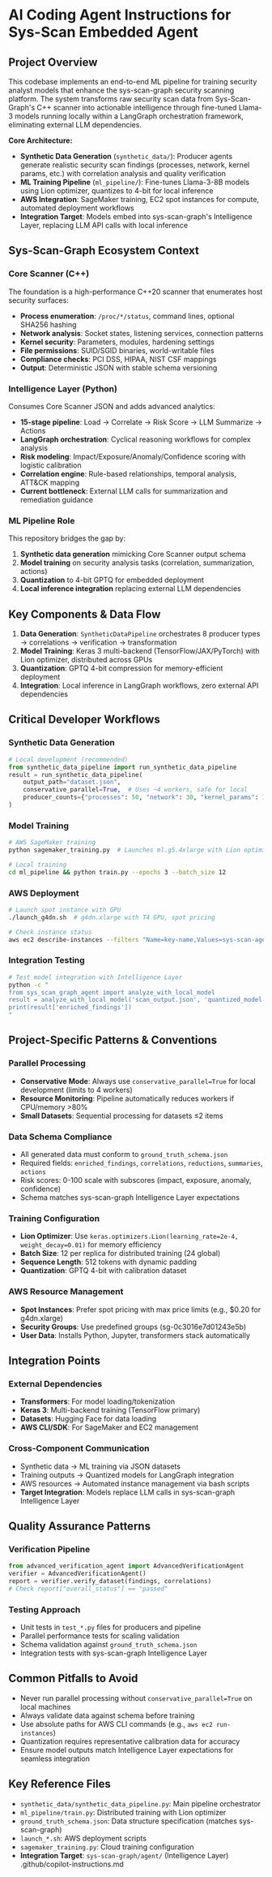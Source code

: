 # AI Coding Agent Instructions for Sys-Scan Embedded Agent

## Project Overview
This codebase implements an end-to-end ML pipeline for training security analyst models that enhance the sys-scan-graph security scanning platform. The system transforms raw security scan data from Sys-Scan-Graph's C++ scanner into actionable intelligence through fine-tuned Llama-3 models running locally within a LangGraph orchestration framework, eliminating external LLM dependencies.

**Core Architecture:**
- **Synthetic Data Generation** (`synthetic_data/`): Producer agents generate realistic security scan findings (processes, network, kernel params, etc.) with correlation analysis and quality verification
- **ML Training Pipeline** (`ml_pipeline/`): Fine-tunes Llama-3-8B models using Lion optimizer, quantizes to 4-bit for local inference
- **AWS Integration**: SageMaker training, EC2 spot instances for compute, automated deployment workflows
- **Integration Target**: Models embed into sys-scan-graph's Intelligence Layer, replacing LLM API calls with local inference

## Sys-Scan-Graph Ecosystem Context

### Core Scanner (C++)
The foundation is a high-performance C++20 scanner that enumerates host security surfaces:
- **Process enumeration**: `/proc/*/status`, command lines, optional SHA256 hashing
- **Network analysis**: Socket states, listening services, connection patterns
- **Kernel security**: Parameters, modules, hardening settings
- **File permissions**: SUID/SGID binaries, world-writable files
- **Compliance checks**: PCI DSS, HIPAA, NIST CSF mappings
- **Output**: Deterministic JSON with stable schema versioning

### Intelligence Layer (Python)
Consumes Core Scanner JSON and adds advanced analytics:
- **15-stage pipeline**: Load → Correlate → Risk Score → LLM Summarize → Actions
- **LangGraph orchestration**: Cyclical reasoning workflows for complex analysis
- **Risk modeling**: Impact/Exposure/Anomaly/Confidence scoring with logistic calibration
- **Correlation engine**: Rule-based relationships, temporal analysis, ATT&CK mapping
- **Current bottleneck**: External LLM calls for summarization and remediation guidance

### ML Pipeline Role
This repository bridges the gap by:
1. **Synthetic data generation** mimicking Core Scanner output schema
2. **Model training** on security analysis tasks (correlation, summarization, actions)
3. **Quantization** to 4-bit GPTQ for embedded deployment
4. **Local inference integration** replacing external LLM dependencies

## Key Components & Data Flow
1. **Data Generation**: `SyntheticDataPipeline` orchestrates 8 producer types → correlations → verification → transformation
2. **Model Training**: Keras 3 multi-backend (TensorFlow/JAX/PyTorch) with Lion optimizer, distributed across GPUs
3. **Quantization**: GPTQ 4-bit compression for memory-efficient deployment
4. **Integration**: Local inference in LangGraph workflows, zero external API dependencies

## Critical Developer Workflows

### Synthetic Data Generation
```python
# Local development (recommended)
from synthetic_data_pipeline import run_synthetic_data_pipeline
result = run_synthetic_data_pipeline(
    output_path="dataset.json",
    conservative_parallel=True,  # Uses ~4 workers, safe for local
    producer_counts={"processes": 50, "network": 30, "kernel_params": 10}
)
```

### Model Training
```bash
# AWS SageMaker training
python sagemaker_training.py  # Launches ml.g5.4xlarge with Lion optimizer

# Local training
cd ml_pipeline && python train.py --epochs 3 --batch_size 12
```

### AWS Deployment
```bash
# Launch spot instance with GPU
./launch_g4dn.sh  # g4dn.xlarge with T4 GPU, spot pricing

# Check instance status
aws ec2 describe-instances --filters "Name=key-name,Values=sys-scan-agent_instance"
```

### Integration Testing
```bash
# Test model integration with Intelligence Layer
python -c "
from sys_scan_graph_agent import analyze_with_local_model
result = analyze_with_local_model('scan_output.json', 'quantized_model.gguf')
print(result['enriched_findings'])
"
```

## Project-Specific Patterns & Conventions

### Parallel Processing
- **Conservative Mode**: Always use `conservative_parallel=True` for local development (limits to 4 workers)
- **Resource Monitoring**: Pipeline automatically reduces workers if CPU/memory >80%
- **Small Datasets**: Sequential processing for datasets ≤2 items

### Data Schema Compliance
- All generated data must conform to `ground_truth_schema.json`
- Required fields: `enriched_findings`, `correlations`, `reductions`, `summaries`, `actions`
- Risk scores: 0-100 scale with subscores (impact, exposure, anomaly, confidence)
- Schema matches sys-scan-graph Intelligence Layer expectations

### Training Configuration
- **Lion Optimizer**: Use `keras.optimizers.Lion(learning_rate=2e-4, weight_decay=0.01)` for memory efficiency
- **Batch Size**: 12 per replica for distributed training (24 global)
- **Sequence Length**: 512 tokens with dynamic padding
- **Quantization**: GPTQ 4-bit with calibration dataset

### AWS Resource Management
- **Spot Instances**: Prefer spot pricing with max price limits (e.g., $0.20 for g4dn.xlarge)
- **Security Groups**: Use predefined groups (sg-0c3016e7d01243e5b)
- **User Data**: Installs Python, Jupyter, transformers stack automatically

## Integration Points

### External Dependencies
- **Transformers**: For model loading/tokenization
- **Keras 3**: Multi-backend training (TensorFlow primary)
- **Datasets**: Hugging Face for data loading
- **AWS CLI/SDK**: For SageMaker and EC2 management

### Cross-Component Communication
- Synthetic data → ML training via JSON datasets
- Training outputs → Quantized models for LangGraph integration
- AWS resources → Automated instance management via bash scripts
- **Target Integration**: Models replace LLM calls in sys-scan-graph Intelligence Layer

## Quality Assurance Patterns

### Verification Pipeline
```python
from advanced_verification_agent import AdvancedVerificationAgent
verifier = AdvancedVerificationAgent()
report = verifier.verify_dataset(findings, correlations)
# Check report["overall_status"] == "passed"
```

### Testing Approach
- Unit tests in `test_*.py` files for producers and pipeline
- Parallel performance tests for scaling validation
- Schema validation against `ground_truth_schema.json`
- Integration tests with sys-scan-graph Intelligence Layer

## Common Pitfalls to Avoid
- Never run parallel processing without `conservative_parallel=True` on local machines
- Always validate data against schema before training
- Use absolute paths for AWS CLI commands (e.g., `aws ec2 run-instances`)
- Quantization requires representative calibration data for accuracy
- Ensure model outputs match Intelligence Layer expectations for seamless integration

## Key Reference Files
- `synthetic_data/synthetic_data_pipeline.py`: Main pipeline orchestrator
- `ml_pipeline/train.py`: Distributed training with Lion optimizer
- `ground_truth_schema.json`: Data structure specification (matches sys-scan-graph)
- `launch_*.sh`: AWS deployment scripts
- `sagemaker_training.py`: Cloud training configuration
- **Integration Target**: `sys-scan-graph/agent/` (Intelligence Layer)</content>
<parameter name="filePath">.github/copilot-instructions.md